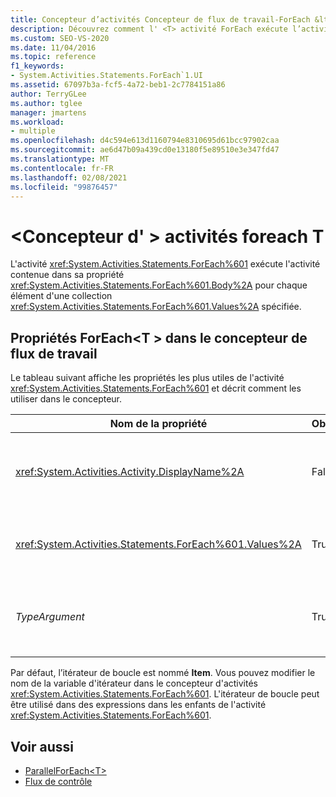 ```yaml
---
title: Concepteur d’activités Concepteur de flux de travail-ForEach &lt; T &gt;
description: Découvrez comment l' <T> activité ForEach exécute l’activité contenue dans son corps pour chaque élément d’une collection de valeurs spécifiée.
ms.custom: SEO-VS-2020
ms.date: 11/04/2016
ms.topic: reference
f1_keywords:
- System.Activities.Statements.ForEach`1.UI
ms.assetid: 67097b3a-fcf5-4a72-beb1-2c7784151a86
author: TerryGLee
ms.author: tglee
manager: jmartens
ms.workload:
- multiple
ms.openlocfilehash: d4c594e613d1160794e8310695d61bcc97902caa
ms.sourcegitcommit: ae6d47b09a439cd0e13180f5e89510e3e347fd47
ms.translationtype: MT
ms.contentlocale: fr-FR
ms.lasthandoff: 02/08/2021
ms.locfileid: "99876457"
---
```

# <a name="foreachlttgt-activity-designer"></a>&lt;Concepteur d' &gt; activités foreach T

L'activité <xref:System.Activities.Statements.ForEach%601> exécute l'activité contenue dans sa propriété <xref:System.Activities.Statements.ForEach%601.Body%2A> pour chaque élément d'une collection <xref:System.Activities.Statements.ForEach%601.Values%2A> spécifiée.

## <a name="foreacht-properties-in-the-workflow-designer"></a>Propriétés ForEach<T \> dans le concepteur de flux de travail

Le tableau suivant affiche les propriétés les plus utiles de l'activité <xref:System.Activities.Statements.ForEach%601> et décrit comment les utiliser dans le concepteur.

|Nom de la propriété|Obligatoire|Utilisation|
|-|--------------|-|
|<xref:System.Activities.Activity.DisplayName%2A>|False|Nom convivial de l'activité <xref:System.Activities.Statements.ForEach%601>. La valeur par défaut est ForEach<Int32 \> . Bien que la valeur de la propriété <xref:System.Activities.Activity.DisplayName%2A> ne soit pas strictement obligatoire, il est recommandé d'en utiliser une.|
|<xref:System.Activities.Statements.ForEach%601.Values%2A>|True|Collection d’éléments à itérer. Pour définir le <xref:System.Activities.Statements.ForEach%601.Values%2A> , tapez une expression Visual Basic dans la zone **valeurs** du concepteur d’activités **foreach \><T** ou dans la grille des propriétés.|
|*TypeArgument*|True|Type des éléments dans la <xref:System.Activities.Statements.ForEach%601.Values%2A> collection spécifiée par le paramètre générique *T*. Par défaut, *TypeArgument* a la valeur **Int32**. Pour modifier le type, modifiez la valeur de la zone de liste déroulante *TypeArgument* dans la grille des propriétés.|

Par défaut, l’itérateur de boucle est nommé **Item**. Vous pouvez modifier le nom de la variable d'itérateur dans le concepteur d'activités <xref:System.Activities.Statements.ForEach%601>. L'itérateur de boucle peut être utilisé dans des expressions dans les enfants de l'activité <xref:System.Activities.Statements.ForEach%601>.

## <a name="see-also"></a>Voir aussi

- [ParallelForEach\<T>](../workflow-designer/parallelforeach-t-activity-designer.md)
- [Flux de contrôle](../workflow-designer/control-flow-activity-designers.md)
